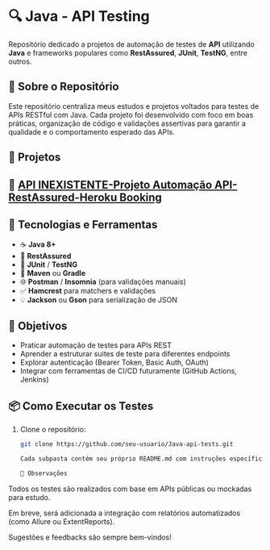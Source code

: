 # 🔍 Java - API Testing

Repositório dedicado a projetos de automação de testes de **API** utilizando **Java** e frameworks populares como **RestAssured**, **JUnit**, **TestNG**, entre outros.

## 🧩 Sobre o Repositório

Este repositório centraliza meus estudos e projetos voltados para testes de APIs RESTful com Java. Cada projeto foi desenvolvido com foco em boas práticas, organização de código e validações assertivas para garantir a qualidade e o comportamento esperado das APIs.

## 📁 Projetos

## 📁 [API INEXISTENTE-Projeto Automação API-RestAssured-Heroku Booking](https://github.com/qajonathanpoa/restAssuredApiTesting)

## 🚀 Tecnologias e Ferramentas

- ☕ **Java 8+**
- 🔗 **RestAssured**
- 🧪 **JUnit** / **TestNG**
- 🔧 **Maven** ou **Gradle**
- 🌐 **Postman** / **Insomnia** (para validações manuais)
- ✅ **Hamcrest** para matchers e validações
- 💡 **Jackson** ou **Gson** para serialização de JSON

## 🎯 Objetivos

- Praticar automação de testes para APIs REST
- Aprender a estruturar suites de teste para diferentes endpoints
- Explorar autenticação (Bearer Token, Basic Auth, OAuth)
- Integrar com ferramentas de CI/CD futuramente (GitHub Actions, Jenkins)

## 📦 Como Executar os Testes

1. Clone o repositório:
   ```bash
   git clone https://github.com/seu-usuario/Java-api-tests.git

   Cada subpasta contém seu próprio README.md com instruções específicas para o projeto.

   📝 Observações
Todos os testes são realizados com base em APIs públicas ou mockadas para estudo.

Em breve, será adicionada a integração com relatórios automatizados (como Allure ou ExtentReports).

Sugestões e feedbacks são sempre bem-vindos!
